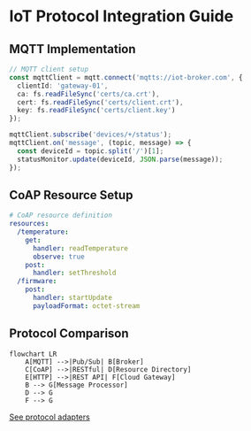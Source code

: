 # IoT Protocol Integration Guide

## MQTT Implementation
```typescript
// MQTT client setup
const mqttClient = mqtt.connect('mqtts://iot-broker.com', {
  clientId: 'gateway-01',
  ca: fs.readFileSync('certs/ca.crt'),
  cert: fs.readFileSync('certs/client.crt'),
  key: fs.readFileSync('certs/client.key')
});

mqttClient.subscribe('devices/+/status');
mqttClient.on('message', (topic, message) => {
  const deviceId = topic.split('/')[1];
  statusMonitor.update(deviceId, JSON.parse(message));
});
```

## CoAP Resource Setup
```yaml
# CoAP resource definition
resources:
  /temperature:
    get:
      handler: readTemperature
      observe: true
    post:
      handler: setThreshold
  /firmware:
    post:
      handler: startUpdate
      payloadFormat: octet-stream
```

## Protocol Comparison
```mermaid
flowchart LR
    A[MQTT] -->|Pub/Sub| B[Broker]
    C[CoAP] -->|RESTful| D[Resource Directory]
    E[HTTP] -->|REST API| F[Cloud Gateway]
    B --> G[Message Processor]
    D --> G
    F --> G
```

[See protocol adapters](src/iot/integration/protocol-adapters.ts)